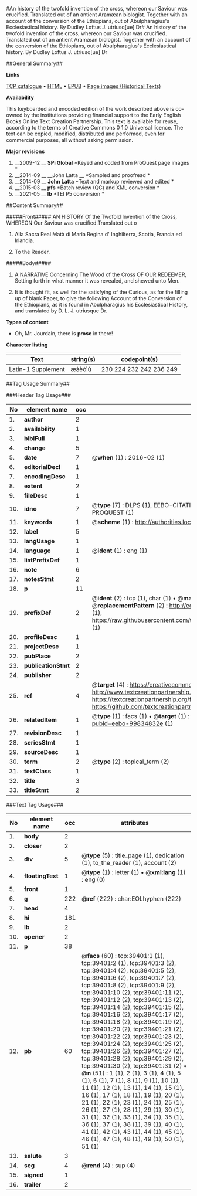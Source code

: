 #An history of the twofold invention of the cross, whereon our Saviour was crucified. Translated out of an antient Aramæan biologist. Together with an account of the conversion of the Ethiopians, out of Abulpharagius's Ecclesiastical history. By Dudley Loftus J. utriusq[ue] Dr#
An history of the twofold invention of the cross, whereon our Saviour was crucified. Translated out of an antient Aramæan biologist. Together with an account of the conversion of the Ethiopians, out of Abulpharagius's Ecclesiastical history. By Dudley Loftus J. utriusq[ue] Dr

##General Summary##

**Links**

[TCP catalogue](http://www.ota.ox.ac.uk/tcp/)  • 
[HTML](http://tei.it.ox.ac.uk/tcp/Texts-HTML/free/A70/A70238.html)  • 
[EPUB](http://tei.it.ox.ac.uk/tcp/Texts-EPUB/free/A70/A70238.epub) • 
[Page images (Historical Texts)](https://historicaltexts.jisc.ac.uk/eebo-99834832e)

**Availability**

This keyboarded and encoded edition of the work described above is co-owned by the
    institutions providing financial support to the Early English Books Online Text Creation
    Partnership. This text is available for reuse, according to the terms of  Creative Commons 0 1.0 Universal
    licence. The text can be copied, modified, distributed and performed, even for commercial
    purposes, all without asking permission.

**Major revisions**

1. __2009-12 __ __SPi Global__ *Keyed and coded from ProQuest page images *
1. __2014-09 __ __John Latta __ *Sampled and proofread *
1. __2014-09 __ __John Latta__ *Text and markup reviewed and edited *
1. __2015-03 __ __pfs__ *Batch review (QC) and XML conversion *
1. __2021-05 __ __lb__ *TEI P5 conversion *

##Content Summary##

#####Front#####
AN HISTORY Of the Twofold Invention of the Cross, WHEREON Our Saviour was crucified.Translated out o
1. Alla Sacra Real Matà di Maria Regina d' Inghilterra, Scotia, Francia ed Irlandia.

1. To the Reader.

#####Body#####

1. A NARRATIVE Concerning The Wood of the Cross OF OUR REDEEMER, Setting forth in what manner it was revealed, and shewed unto Men.

1. It is thought fit, as well for the satisfying of the Curious, as for the filling up of blank Paper, to give the following Account of the Conversion of the Ethiopians, as it is found in Abulpharagius his Ecclesiastical History, and translated by D. L. J. utriusque Dr.

**Types of content**

  * Oh, Mr. Jourdain, there is **prose** in there!

**Character listing**


|Text|string(s)|codepoint(s)|
|---|---|---|
|Latin-1 Supplement|æàèòìù|230 224 232 242 236 249|

##Tag Usage Summary##

###Header Tag Usage###

|No|element name|occ|attributes|
|---|---|---|---|
|1.|__author__|2||
|2.|__availability__|1||
|3.|__biblFull__|1||
|4.|__change__|5||
|5.|__date__|7| @__when__ (1) : 2016-02 (1)|
|6.|__editorialDecl__|1||
|7.|__encodingDesc__|1||
|8.|__extent__|2||
|9.|__fileDesc__|1||
|10.|__idno__|7| @__type__ (7) : DLPS (1), EEBO-CITATION (1), VID (1), EEBO-PROQUEST (1), STC (2), PROQUEST (1)|
|11.|__keywords__|1| @__scheme__ (1) : http://authorities.loc.gov/ (1)|
|12.|__label__|5||
|13.|__langUsage__|1||
|14.|__language__|1| @__ident__ (1) : eng (1)|
|15.|__listPrefixDef__|1||
|16.|__note__|6||
|17.|__notesStmt__|2||
|18.|__p__|11||
|19.|__prefixDef__|2| @__ident__ (2) : tcp (1), char (1)  •  @__matchPattern__ (2) : ([0-9\-]+):([0-9IVX]+) (1), (.+) (1)  •  @__replacementPattern__ (2) : http://eebo.chadwyck.com/downloadtiff?vid=$1&page=$2 (1), https://raw.githubusercontent.com/textcreationpartnership/Texts/master/tcpchars.xml#$1 (1)|
|20.|__profileDesc__|1||
|21.|__projectDesc__|1||
|22.|__pubPlace__|2||
|23.|__publicationStmt__|2||
|24.|__publisher__|2||
|25.|__ref__|4| @__target__ (4) : https://creativecommons.org/publicdomain/zero/1.0/ (1), http://www.textcreationpartnership.org/docs/. (1), https://textcreationpartnership.org/faq/#faq05 (1), https://github.com/textcreationpartnership (1)|
|26.|__relatedItem__|1| @__type__ (1) : facs (1)  •  @__target__ (1) : https://data.historicaltexts.jisc.ac.uk/view?pubId=eebo-99834832e (1)|
|27.|__revisionDesc__|1||
|28.|__seriesStmt__|1||
|29.|__sourceDesc__|1||
|30.|__term__|2| @__type__ (2) : topical_term (2)|
|31.|__textClass__|1||
|32.|__title__|3||
|33.|__titleStmt__|2||


###Text Tag Usage###

|No|element name|occ|attributes|
|---|---|---|---|
|1.|__body__|2||
|2.|__closer__|2||
|3.|__div__|5| @__type__ (5) : title_page (1), dedication (1), to_the_reader (1), account (2)|
|4.|__floatingText__|1| @__type__ (1) : letter (1)  •  @__xml:lang__ (1) : eng (0)|
|5.|__front__|1||
|6.|__g__|222| @__ref__ (222) : char:EOLhyphen (222)|
|7.|__head__|4||
|8.|__hi__|181||
|9.|__lb__|2||
|10.|__opener__|2||
|11.|__p__|38||
|12.|__pb__|60| @__facs__ (60) : tcp:39401:1 (1), tcp:39401:2 (1), tcp:39401:3 (2), tcp:39401:4 (2), tcp:39401:5 (2), tcp:39401:6 (2), tcp:39401:7 (2), tcp:39401:8 (2), tcp:39401:9 (2), tcp:39401:10 (2), tcp:39401:11 (2), tcp:39401:12 (2), tcp:39401:13 (2), tcp:39401:14 (2), tcp:39401:15 (2), tcp:39401:16 (2), tcp:39401:17 (2), tcp:39401:18 (2), tcp:39401:19 (2), tcp:39401:20 (2), tcp:39401:21 (2), tcp:39401:22 (2), tcp:39401:23 (2), tcp:39401:24 (2), tcp:39401:25 (2), tcp:39401:26 (2), tcp:39401:27 (2), tcp:39401:28 (2), tcp:39401:29 (2), tcp:39401:30 (2), tcp:39401:31 (2)  •  @__n__ (51) : 1 (1), 2 (1), 3 (1), 4 (1), 5 (1), 6 (1), 7 (1), 8 (1), 9 (1), 10 (1), 11 (1), 12 (1), 13 (1), 14 (1), 15 (1), 16 (1), 17 (1), 18 (1), 19 (1), 20 (1), 21 (1), 22 (1), 23 (1), 24 (1), 25 (1), 26 (1), 27 (1), 28 (1), 29 (1), 30 (1), 31 (1), 32 (1), 33 (1), 34 (1), 35 (1), 36 (1), 37 (1), 38 (1), 39 (1), 40 (1), 41 (1), 42 (1), 43 (1), 44 (1), 45 (1), 46 (1), 47 (1), 48 (1), 49 (1), 50 (1), 51 (1)|
|13.|__salute__|3||
|14.|__seg__|4| @__rend__ (4) : sup (4)|
|15.|__signed__|1||
|16.|__trailer__|2||
